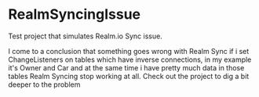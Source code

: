 # RealmSyncingIssue

Test project that simulates Realm.io Sync issue.

I come to a conclusion that something goes wrong with Realm Sync if i set ChangeListeners on tables which have inverse connections, in my example it's Owner and Car and at the same time i have pretty much data in those tables Realm Syncing stop working at all. Check out the project to dig a bit deeper to the problem

